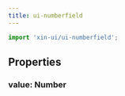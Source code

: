 ```yaml
---
title: ui-numberfield
---
```


```js
import 'xin-ui/ui-numberfield';
```

## Properties

### value: Number
